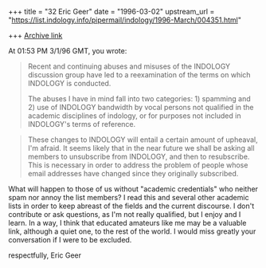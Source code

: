 +++
title = "32 Eric Geer"
date = "1996-03-02"
upstream_url = "https://list.indology.info/pipermail/indology/1996-March/004351.html"

+++
[Archive link](https://list.indology.info/pipermail/indology/1996-March/004351.html)

At 01:53 PM 3/1/96 GMT, you wrote:
>
>Recent and continuing abuses and misuses of the INDOLOGY discussion
>group have led to a reexamination of the terms on which INDOLOGY is
>conducted.
>
>The abuses I have in mind fall into two categories: 1) spamming and 2)
>use of INDOLOGY bandwidth by vocal persons not qualified in the academic
>disciplines of indology, or for purposes not included in INDOLOGY's
>terms of reference.

>These changes to INDOLOGY will entail a certain amount of upheaval, I'm
>afraid.  It seems likely that in the near future we shall be asking all
>members to unsubscribe from INDOLOGY, and then to resubscribe.  This is
>necessary in order to address the problem of people whose email
>addresses have changed since they originally subscribed.
>

What will happen to those of us without "academic credentials" who neither
spam nor annoy the list members?  I read this and several other academic
lists in order to keep abreast of the fields and the current discourse.  I
don't contribute or ask questions, as I'm not really qualified, but I enjoy
and I learn.  In a way, I think that educated amateurs like me may be a
valuable link, although a quiet one, to the rest of the world.  I would miss
greatly your conversation if I were to be excluded.

respectfully,
Eric Geer





